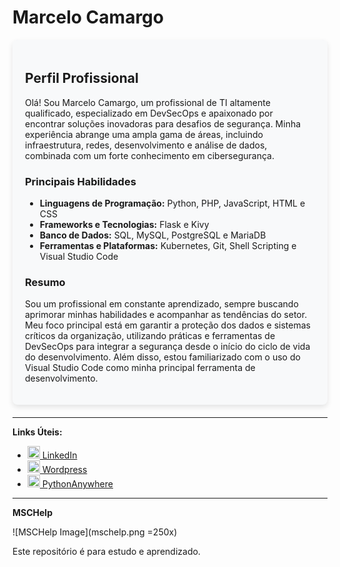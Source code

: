 <style>
  .profile-section {
    background-color: #f8f9fa;
    border-radius: 8px;
    box-shadow: 0px 4px 8px rgba(0, 0, 0, 0.1);
    padding: 20px;
    margin-bottom: 20px;
  }
</style>

# Marcelo Camargo

<div class="profile-section">

## Perfil Profissional

Olá! Sou Marcelo Camargo, um profissional de TI altamente qualificado, especializado em DevSecOps e apaixonado por encontrar soluções inovadoras para desafios de segurança. Minha experiência abrange uma ampla gama de áreas, incluindo infraestrutura, redes, desenvolvimento e análise de dados, combinada com um forte conhecimento em cibersegurança.

### Principais Habilidades

- **Linguagens de Programação:** Python, PHP, JavaScript, HTML e CSS
- **Frameworks e Tecnologias:** Flask e Kivy
- **Banco de Dados:** SQL, MySQL, PostgreSQL e MariaDB
- **Ferramentas e Plataformas:** Kubernetes, Git, Shell Scripting e Visual Studio Code

### Resumo

Sou um profissional em constante aprendizado, sempre buscando aprimorar minhas habilidades e acompanhar as tendências do setor. Meu foco principal está em garantir a proteção dos dados e sistemas críticos da organização, utilizando práticas e ferramentas de DevSecOps para integrar a segurança desde o início do ciclo de vida do desenvolvimento. Além disso, estou familiarizado com o uso do Visual Studio Code como minha principal ferramenta de desenvolvimento.

</div>

---

**Links Úteis:**

- [<img src="https://www.google.com/url?sa=i&url=https%3A%2F%2Fwww.flaticon.com%2Fbr%2Ficone-gratis%2Flinkedin_174857&psig=AOvVaw0QrdBjsA1LXKE_pfVopZED&ust=1713632472766000&source=images&cd=vfe&opi=89978449&ved=0CBIQjRxqFwoTCKjBhsvgzoUDFQAAAAAdAAAAABAE" alt="LinkedIn" width="20"/> LinkedIn](https://www.linkedin.com/in/marcelo-camargo-6b9ab1203)
- [<img src="https://image.flaticon.com/icons/png/512/732/732221.png" alt="Wordpress" width="20"/> Wordpress](https://mschelp.wordpress.com)
- [<img src="https://image.flaticon.com/icons/png/512/873/873120.png" alt="PythonAnywhere" width="20"/> PythonAnywhere](http://mcamargorj.pythonanyare.com)

---

**MSCHelp**

![MSCHelp Image](mschelp.png =250x)

Este repositório é para estudo e aprendizado.
